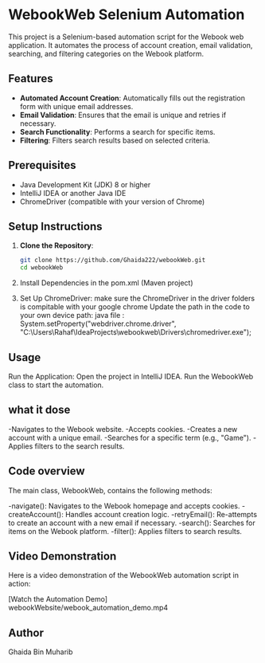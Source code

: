 # WebookWeb Selenium Automation

This project is a Selenium-based automation script for the Webook web application. It automates the process of account creation, email validation, searching, and filtering categories on the Webook platform.

## Features

- **Automated Account Creation**: Automatically fills out the registration form with unique email addresses.
- **Email Validation**: Ensures that the email is unique and retries if necessary.
- **Search Functionality**: Performs a search for specific items.
- **Filtering**: Filters search results based on selected criteria.

## Prerequisites

- Java Development Kit (JDK) 8 or higher
- IntelliJ IDEA or another Java IDE
- ChromeDriver (compatible with your version of Chrome)

## Setup Instructions

1. **Clone the Repository**:

   ```bash
   git clone https://github.com/Ghaida222/webookWeb.git
   cd webookWeb

2. Install Dependencies in the pom.xml (Maven project)

3. Set Up ChromeDriver:
make sure the ChromeDriver in the driver folders is compitable with your google chrome
Update the path in the code to your own device path:
java file :
System.setProperty("webdriver.chrome.driver", "C:\\Users\\Rahaf\\IdeaProjects\\webookweb\\Drivers\\chromedriver.exe");

## Usage

Run the Application:
Open the project in IntelliJ IDEA.
Run the WebookWeb class to start the automation.

## what it dose
-Navigates to the Webook website.
-Accepts cookies.
-Creates a new account with a unique email.
-Searches for a specific term (e.g., "Game").
-Applies filters to the search results.

## Code overview
The main class, WebookWeb, contains the following methods:

-navigate(): Navigates to the Webook homepage and accepts cookies.
-createAccount(): Handles account creation logic.
-retryEmail(): Re-attempts to create an account with a new email if necessary.
-search(): Searches for items on the Webook platform.
-filter(): Applies filters to search results.

## Video Demonstration

Here is a video demonstration of the WebookWeb automation script in action:

[Watch the Automation Demo] webookWebsite/webook_automation_demo.mp4

## Author
Ghaida Bin Muharib
   
